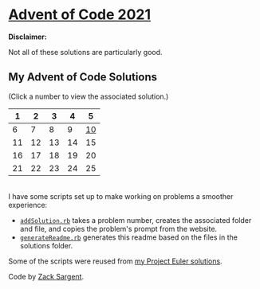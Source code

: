 # [Advent of Code 2021](https://projecteuler.ne://adventofcode.com/2021)

**Disclaimer:**

Not all of these solutions are particularly good.

## My Advent of Code Solutions
(Click a number to view the associated solution.)
<!---
  This table is automatically generated and is best viewed with line wrap off.
  I did consider reference style links, and they didn't seem much better.
  Just try and view the formatted table, if you can.
-->
| 1  | 2  | 3  | 4  | 5                              |
| -- | -- | -- | -- | ------------------------------ |
| 6  | 7  | 8  | 9  | [10](solutions/010/solve10.rb) |
| 11 | 12 | 13 | 14 | 15                             |
| 16 | 17 | 18 | 19 | 20                             |
| 21 | 22 | 23 | 24 | 25                             |


<br>
I have some scripts set up to make working on problems a smoother experience:

 - [`addSolution.rb`](addSolution.rb) takes a problem number, creates the associated folder and file, and copies the problem's prompt from the website.
 - [`generateReadme.rb`](generateReadme.rb) generates this readme based on the files in the solutions folder.

Some of the scripts were reused from [my Project Euler solutions](https://github.com/zsarge/ProjectEuler).

Code by [Zack Sargent](https://github.com/zsarge).
